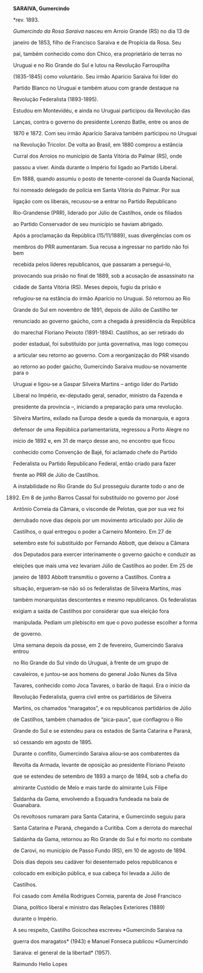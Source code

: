 **SARAIVA, Gumercindo**



\*rev. 1893.



*Gumercindo da Rosa Saraiva* nasceu em Arroio Grande (RS) no dia 13 de

janeiro de 1853, filho de Francisco Saraiva e de Propícia da Rosa. Seu

pai, também conhecido como don Chico, era proprietário de terras no

Uruguai e no Rio Grande do Sul e lutou na Revolução Farroupilha

(1835-1845) como voluntário. Seu irmão Aparício Saraiva foi líder do

Partido Blanco no Uruguai e também atuou com grande destaque na

Revolução Federalista (1893-1895).



Estudou em Montevidéu, e ainda no Uruguai participou da Revolução das

Lanças, contra o governo do presidente Lorenzo Batlle, entre os anos de

1870 e 1872. Com seu irmão Aparício Saraiva também participou no Uruguai

na Revolução Tricolor. De volta ao Brasil, em 1880 comprou a estância

Curral dos Arroios no município de Santa Vitória do Palmar (RS), onde

passou a viver. Ainda durante o Império foi ligado ao Partido Liberal.

Em 1888, quando assumiu o posto de tenente-coronel da Guarda Nacional,

foi nomeado delegado de polícia em Santa Vitória do Palmar. Por sua

ligação com os liberais, recusou-se a entrar no Partido Republicano

Rio-Grandense (PRR), liderado por Júlio de Castilhos, onde os filiados

ao Partido Conservador de seu município se haviam abrigado.



Após a proclamação da República (15/11/1889), suas divergências com os

membros do PRR aumentaram. Sua recusa a ingressar no partido não foi bem

recebida pelos líderes republicanos, que passaram a persegui-lo,

provocando sua prisão no final de 1889, sob a acusação de assassinato na

cidade de Santa Vitória (RS). Meses depois, fugiu da prisão e

refugiou-se na estância do irmão Aparício no Uruguai. Só retornou ao Rio

Grande do Sul em novembro de 1891, depois de Júlio de Castilho ter

renunciado ao governo gaúcho, com a chegada à presidência da República

do marechal Floriano Peixoto (1891-1894). Castilhos, ao ser retirado do

poder estadual, foi substituído por junta governativa, mas logo começou

a articular seu retorno ao governo. Com a reorganização do PRR visando

ao retorno ao poder gaúcho, Gumercindo Saraiva mudou-se novamente para o

Uruguai e ligou-se a Gaspar Silveira Martins – antigo líder do Partido

Liberal no Império, ex-deputado geral, senador, ministro da Fazenda e

presidente da província –, iniciando a preparação para uma revolução.

Silveira Martins, exilado na Europa desde a queda da monarquia, e agora

defensor de uma República parlamentarista, regressou a Porto Alegre no

início de 1892 e, em 31 de março desse ano, no encontro que ficou

conhecido como Convenção de Bajé, foi aclamado chefe do Partido

Federalista ou Partido Republicano Federal, então criado para fazer

frente ao PRR de Júlio de Castilhos.



A instabilidade no Rio Grande do Sul prosseguiu durante todo o ano de

1892. Em 8 de junho Barros Cassal foi substituído no governo por José

Antônio Correia da Câmara, o visconde de Pelotas, que por sua vez foi

derrubado nove dias depois por um movimento articulado por Júlio de

Castilhos, o qual entregou o poder a Carneiro Monteiro. Em 27 de

setembro este foi substituído por Fernando Abbott, que deixou a Câmara

dos Deputados para exercer interinamente o governo gaúcho e conduzir as

eleições que mais uma vez levariam Júlio de Castilhos ao poder. Em 25 de

janeiro de 1893 Abbott transmitiu o governo a Castilhos. Contra a

situação, ergueram-se não só os federalistas de Silveira Martins, mas

também monarquistas descontentes e mesmo republicanos. Os federalistas

exigiam a saída de Castilhos por considerar que sua eleição fora

manipulada. Pediam um plebiscito em que o povo pudesse escolher a forma

de governo.



Uma semana depois da posse, em 2 de fevereiro, Gumercindo Saraiva entrou

no Rio Grande do Sul vindo do Uruguai, à frente de um grupo de

cavaleiros, e juntou-se aos homens do general João Nunes da Silva

Tavares, conhecido como Joca Tavares, o barão de Itaqui. Era o início da

Revolução Federalista, guerra civil entre os partidários de Silveira

Martins, os chamados “maragatos”, e os republicanos partidários de Júlio

de Castilhos, também chamados de “pica-paus”, que conflagrou o Rio

Grande do Sul e se estendeu para os estados de Santa Catarina e Paraná,

só cessando em agosto de 1895.



Durante o conflito, Gumercindo Saraiva aliou-se aos combatentes da

Revolta da Armada, levante de oposição ao presidente Floriano Peixoto

que se estendeu de setembro de 1893 a março de 1894, sob a chefia do

almirante Custódio de Melo e mais tarde do almirante Luís Filipe

Saldanha da Gama, envolvendo a Esquadra fundeada na baía de Guanabara.

Os revoltosos rumaram para Santa Catarina, e Gumercindo seguiu para

Santa Catarina e Paraná, chegando a Curitiba. Com a derrota do marechal

Saldanha da Gama, retornou ao Rio Grande do Sul e foi morto no combate

de Carovi, no município de Passo Fundo (RS), em 10 de agosto de 1894.

Dois dias depois seu cadáver foi desenterrado pelos republicanos e

colocado em exibição pública, e sua cabeça foi levada a Júlio de

Castilhos.



Foi casado com Amélia Rodrigues Correia, parenta de José Francisco

Diana, político liberal e ministro das Relações Exteriores (1889)

durante o Império.



A seu respeito, Castilho Goicochea escreveu *Gumercindo Saraiva na

guerra dos maragatos* (1943) e Manuel Fonseca publicou *Gumercindo

Saraiva: el general de la libertad* (1957).



Raimundo Helio Lopes



